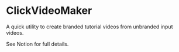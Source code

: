# ClickVideoMaker
A quick utility to create branded tutorial videos from unbranded input videos.

See Notion for full details.